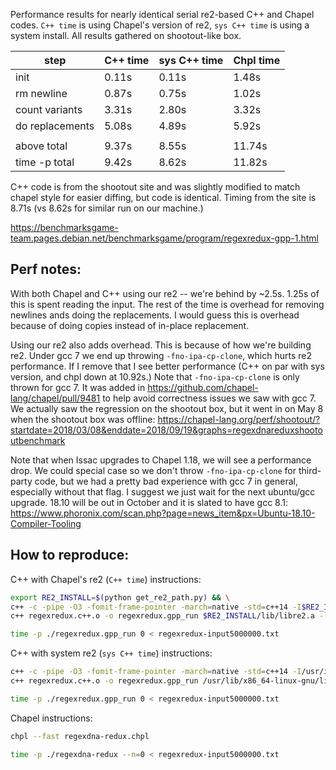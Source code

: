 Performance results for nearly identical serial re2-based C++ and Chapel codes.
`C++ time` is using Chapel's version of re2, `sys C++ time` is using a system
install. All results gathered on shootout-like box.

| step            | C++ time  | sys C++ time  | Chpl time |
| --------------- | --------- | ------------- | --------- |
| init            |  0.11s    |  0.11s        |  1.48s    |
| rm newline      |  0.87s    |  0.75s        |  1.02s    |
| count variants  |  3.31s    |  2.80s        |  3.32s    |
| do replacements |  5.08s    |  4.89s        |  5.92s    |
|                 |           |               |           |
| above total     |  9.37s    |  8.55s        | 11.74s    |
| time -p total   |  9.42s    |  8.62s        | 11.82s    |

C++ code is from the shootout site and was slightly modified to match chapel
style for easier diffing, but code is identical. Timing from the site is 8.71s
(vs 8.62s for similar run on our machine.)

https://benchmarksgame-team.pages.debian.net/benchmarksgame/program/regexredux-gpp-1.html


Perf notes:
-----------

With both Chapel and C++ using our re2 -- we're behind by ~2.5s. 1.25s of this
is spent reading the input. The rest of the time is overhead for removing
newlines ands doing the replacements. I would guess this is overhead because of
doing copies instead of in-place replacement.

Using our re2 also adds overhead. This is because of how we're building re2.
Under gcc 7 we end up throwing `-fno-ipa-cp-clone`, which hurts re2
performance. If I remove that I see better performance (C++ on par with sys
version, and chpl down at 10.92s.) Note that `-fno-ipa-cp-clone` is only thrown
for gcc 7. It was added in https://github.com/chapel-lang/chapel/pull/9481 to
help avoid correctness issues we saw with gcc 7. We actually saw the regression
on the shootout box, but it went in on May 8 when the shootout box was offline:
https://chapel-lang.org/perf/shootout/?startdate=2018/03/08&enddate=2018/09/19&graphs=regexdnareduxshootoutbenchmark

Note that when Issac upgrades to Chapel 1.18, we will see a performance drop.
We could special case so we don't throw `-fno-ipa-cp-clone` for third-party
code, but we had a pretty bad experience with gcc 7 in general, especially
without that flag. I suggest we just wait for the next ubuntu/gcc upgrade.
18.10 will be out in October and it is slated to have gcc 8.1:
https://www.phoronix.com/scan.php?page=news_item&px=Ubuntu-18.10-Compiler-Tooling


How to reproduce:
-----------------

C++ with Chapel's re2 (`C++ time`) instructions:
```sh
export RE2_INSTALL=$(python get_re2_path.py) && \
c++ -c -pipe -O3 -fomit-frame-pointer -march=native -std=c++14 -I$RE2_INSTALL/include regexredux.c++ -o regexredux.c++.o && \
c++ regexredux.c++.o -o regexredux.gpp_run $RE2_INSTALL/lib/libre2.a -lpthread

time -p ./regexredux.gpp_run 0 < regexredux-input5000000.txt
```

C++ with system re2 (`sys C++ time`) instructions:
```sh
c++ -c -pipe -O3 -fomit-frame-pointer -march=native -std=c++14 -I/usr/include/re2 regexredux.c++ -o regexredux.c++.o && \
c++ regexredux.c++.o -o regexredux.gpp_run /usr/lib/x86_64-linux-gnu/libre2.a -lpthread

time -p ./regexredux.gpp_run 0 < regexredux-input5000000.txt
```

Chapel instructions:
```sh
chpl --fast regexdna-redux.chpl

time -p ./regexdna-redux --n=0 < regexredux-input5000000.txt
```
